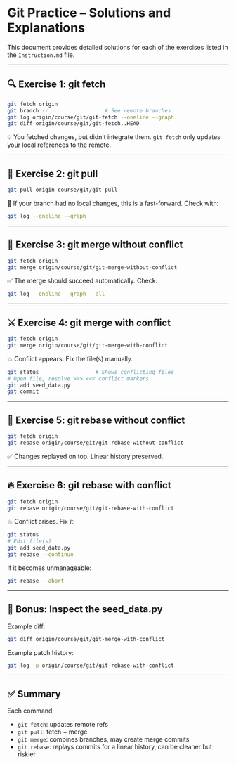 # Git Practice – Solutions and Explanations

This document provides detailed solutions for each of the exercises listed in the `Instruction.md` file.

---

## 🔍 Exercise 1: git fetch

```bash
git fetch origin
git branch -r                  # See remote branches
git log origin/course/git/git-fetch --oneline --graph
git diff origin/course/git/git-fetch..HEAD
```

💡 You fetched changes, but didn’t integrate them. `git fetch` only updates your local references to the remote.

---

## 🔄 Exercise 2: git pull

```bash
git pull origin course/git/git-pull
```

🎯 If your branch had no local changes, this is a fast-forward.
Check with:
```bash
git log --oneline --graph
```

---

## 🔀 Exercise 3: git merge without conflict

```bash
git fetch origin
git merge origin/course/git/git-merge-without-conflict
```

✅ The merge should succeed automatically.
Check:
```bash
git log --oneline --graph --all
```

---

## ⚔️ Exercise 4: git merge with conflict

```bash
git fetch origin
git merge origin/course/git/git-merge-with-conflict
```

💥 Conflict appears. Fix the file(s) manually.

```bash
git status                  # Shows conflicting files
# Open file, resolve >>> <<< conflict markers
git add seed_data.py
git commit
```

---

## 🧬 Exercise 5: git rebase without conflict

```bash
git fetch origin
git rebase origin/course/git/git-rebase-without-conflict
```

✅ Changes replayed on top. Linear history preserved.

---

## 🔥 Exercise 6: git rebase with conflict

```bash
git fetch origin
git rebase origin/course/git/git-rebase-with-conflict
```

💥 Conflict arises. Fix it:

```bash
git status
# Edit file(s)
git add seed_data.py
git rebase --continue
```

If it becomes unmanageable:
```bash
git rebase --abort
```

---

## 🧪 Bonus: Inspect the seed_data.py

Example diff:
```bash
git diff origin/course/git/git-merge-with-conflict
```

Example patch history:
```bash
git log -p origin/course/git/git-rebase-with-conflict
```

---

## ✅ Summary

Each command:
- `git fetch`: updates remote refs
- `git pull`: fetch + merge
- `git merge`: combines branches, may create merge commits
- `git rebase`: replays commits for a linear history, can be cleaner but riskier